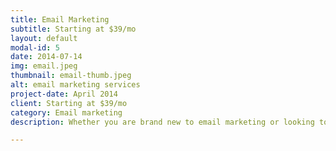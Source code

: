 ```yaml
---
title: Email Marketing
subtitle: Starting at $39/mo
layout: default
modal-id: 5
date: 2014-07-14
img: email.jpeg
thumbnail: email-thumb.jpeg
alt: email marketing services
project-date: April 2014
client: Starting at $39/mo
category: Email marketing
description: Whether you are brand new to email marketing or looking to level-up your email marketing campaigns, FIG Digital Marketing has experience working in all of the major email marketing platforms. We'll design, test, and implement your campaigns so you can spend more time doing what you do best; running your business.

---
```

